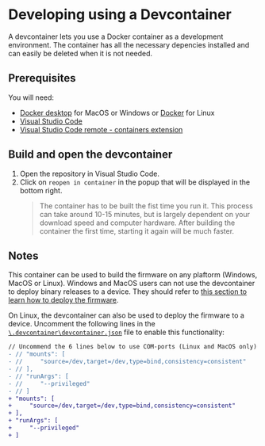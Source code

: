 # Developing using a Devcontainer

A devcontainer lets you use a Docker container as a development environment. The container has all the necessary depencies installed and can easily be deleted when it is not needed.

## Prerequisites

You will need:

-   [Docker desktop](https://docs.docker.com/desktop/) for MacOS or Windows or
    [Docker](https://docs.docker.com/engine/) for Linux
-   [Visual Studio Code](https://code.visualstudio.com/)
-   [Visual Studio Code remote - containers extension](https://marketplace.visualstudio.com/items?itemName=ms-vscode-remote.remote-containers)

## Build and open the devcontainer

1. Open the repository in Visual Studio Code.
2. Click on `reopen in container` in the popup that will be displayed in the bottom right.
    > The container has to be built the fist time you run it. This process can take around 10-15 minutes, but is largely dependent on your download speed and computer hardware. After building the container the first time, starting it again will be much faster.

## Notes

This container can be used to build the firmware on any plaftorm (Windows, MacOS or Linux). Windows and MacOS users can not use the devcontainer to deploy binary releases to a device. They should refer to [this section to learn how to deploy the firmware](../deploying/).

On Linux, the devcontainer can also be used to deploy the firmware to a device. Uncomment the following lines in the [`\.devcontainer\devcontainer.json`](https://github.com/energietransitie/twomes-generic-esp-firmware/.devcontainer/devcontainer.json) file to enable this functionality:

```diff
// Uncommend the 6 lines below to use COM-ports (Linux and MacOS only)
- // "mounts": [
- //     "source=/dev,target=/dev,type=bind,consistency=consistent"
- // ],
- // "runArgs": [
- //     "--privileged"
- // ]
+ "mounts": [
+     "source=/dev,target=/dev,type=bind,consistency=consistent"
+ ],
+ "runArgs": [
+     "--privileged"
+ ]
```
